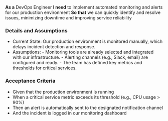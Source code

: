 **As a** DevOps Engineer
**I need** to implement automated monitoring and alerts for our production environment
**So that** we can quickly identify and resolve issues, minimizing downtime and improving service reliability

### Details and Assumptions
* Current State: Our production environment is monitored manually, which delays incident detection and response. 
* Assumptions:
      - Monitoring tools are already selected and integrated with our infrastructure.
      - Alerting channels (e.g., Slack, email) are configured and ready.
      - The team has defined key metrics and thresholds for critical services.
### Acceptance Criteria
 - Given that the production environment is running
 - When a critical service metric exceeds its threshold (e.g., CPU usage > 90%)
 - Then an alert is automatically sent to the designated notification channel
 - And the incident is logged in our monitoring dashboard
